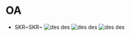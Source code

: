 # OA


* SKR~SKR~
![des des](http://www.tttjh.com.cn/imgs/wechat1.jpg)
![des des](http://www.tttjh.com.cn/imgs/wechat2.jpg)
![des des](http://www.tttjh.com.cn/imgs/wechat3.jpg)

